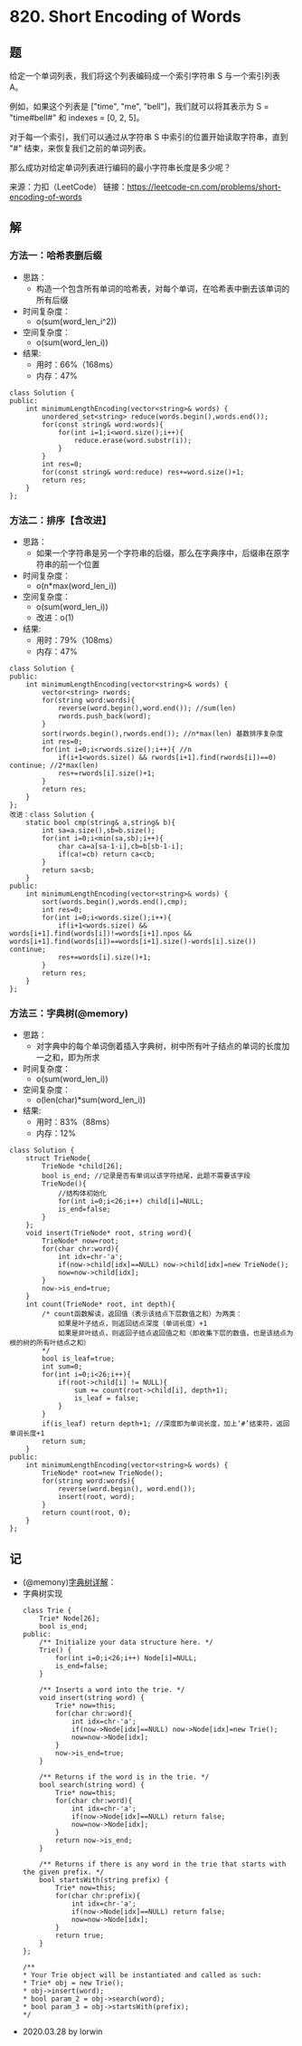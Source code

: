 # 820. Short Encoding of Words

## 题

给定一个单词列表，我们将这个列表编码成一个索引字符串 S 与一个索引列表 A。

例如，如果这个列表是 ["time", "me", "bell"]，我们就可以将其表示为 S = "time#bell#" 和 indexes = [0, 2, 5]。

对于每一个索引，我们可以通过从字符串 S 中索引的位置开始读取字符串，直到 "#" 结束，来恢复我们之前的单词列表。

那么成功对给定单词列表进行编码的最小字符串长度是多少呢？

来源：力扣（LeetCode）
链接：https://leetcode-cn.com/problems/short-encoding-of-words

## 解

### 方法一：哈希表删后缀
- 思路：
  - 构造一个包含所有单词的哈希表，对每个单词，在哈希表中删去该单词的所有后缀
- 时间复杂度：
  - o(sum(word_len_i^2))
- 空间复杂度：
  - o(sum(word_len_i))
- 结果:
  - 用时：66%（168ms）
  - 内存：47%
```
class Solution {
public:
    int minimumLengthEncoding(vector<string>& words) {
        unordered_set<string> reduce(words.begin(),words.end());
        for(const string& word:words){
            for(int i=1;i<word.size();i++){
                reduce.erase(word.substr(i));
            }
        }
        int res=0;
        for(const string& word:reduce) res+=word.size()+1;
        return res;
    }
};
```

### 方法二：排序【含改进】
- 思路：
  - 如果一个字符串是另一个字符串的后缀，那么在字典序中，后缀串在原字符串的前一个位置
- 时间复杂度：
  - o(n*max(word_len_i))
- 空间复杂度：
  - o(sum(word_len_i))
  - 改进：o(1)
- 结果:
  - 用时：79%（108ms）
  - 内存：47%
```
class Solution {
public:
    int minimumLengthEncoding(vector<string>& words) {
        vector<string> rwords;
        for(string word:words){
            reverse(word.begin(),word.end()); //sum(len)
            rwords.push_back(word);
        }
        sort(rwords.begin(),rwords.end()); //n*max(len) 基数排序复杂度
        int res=0;
        for(int i=0;i<rwords.size();i++){ //n
            if(i+1<words.size() && rwords[i+1].find(rwords[i])==0) continue; //2*max(len)
            res+=rwords[i].size()+1;
        }
        return res;
    }
};
改进：class Solution {
    static bool cmp(string& a,string& b){
        int sa=a.size(),sb=b.size();
        for(int i=0;i<min(sa,sb);i++){
            char ca=a[sa-1-i],cb=b[sb-1-i];
            if(ca!=cb) return ca<cb;
        }
        return sa<sb;
    }
public:
    int minimumLengthEncoding(vector<string>& words) {
        sort(words.begin(),words.end(),cmp);
        int res=0;
        for(int i=0;i<words.size();i++){
            if(i+1<words.size() && words[i+1].find(words[i])!=words[i+1].npos && words[i+1].find(words[i])==words[i+1].size()-words[i].size()) continue;
            res+=words[i].size()+1;
        }
        return res;
    }
};
```

### 方法三：字典树(@memory)
- 思路：
  - 对字典中的每个单词倒着插入字典树，树中所有叶子结点的单词的长度加一之和，即为所求
- 时间复杂度：
  - o(sum(word_len_i))
- 空间复杂度：
  - o(len(char)*sum(word_len_i))
- 结果:
  - 用时：83%（88ms）
  - 内存：12%
```
class Solution {
    struct TrieNode{
        TrieNode *child[26];
        bool is_end; //记录是否有单词以该字符结尾，此题不需要该字段
        TrieNode(){
            //结构体初始化
            for(int i=0;i<26;i++) child[i]=NULL;
            is_end=false;
        }
    };
    void insert(TrieNode* root, string word){
        TrieNode* now=root;
        for(char chr:word){
            int idx=chr-'a';
            if(now->child[idx]==NULL) now->child[idx]=new TrieNode();
            now=now->child[idx];
        }
        now->is_end=true;
    }
    int count(TrieNode* root, int depth){ 
        /* count函数解读，返回值（表示该结点下层数值之和）为两类：
            如果是叶子结点，则返回结点深度（单词长度）+1
            如果是非叶结点，则返回子结点返回值之和（即收集下层的数值，也是该结点为根的树的所有叶结点之和）
        */
        bool is_leaf=true;
        int sum=0;
        for(int i=0;i<26;i++){
            if(root->child[i] != NULL){
                sum += count(root->child[i], depth+1);
                is_leaf = false;
            }
        }
        if(is_leaf) return depth+1; //深度即为单词长度，加上‘#’结束符，返回 单词长度+1
        return sum;
    }
public:
    int minimumLengthEncoding(vector<string>& words) {
        TrieNode* root=new TrieNode();
        for(string word:words){
            reverse(word.begin(), word.end());
            insert(root, word);
        }
        return count(root, 0);
    }
};
```

## 记

- (@memony)[字典树详解](https://leetcode-cn.com/problems/short-encoding-of-words/solution/shou-si-zi-dian-shu-trie-shu-c-by-time-limit/)：
- 字典树实现
  ```
  class Trie {
      Trie* Node[26];
      bool is_end;
  public:
      /** Initialize your data structure here. */
      Trie() {
          for(int i=0;i<26;i++) Node[i]=NULL;
          is_end=false;
      }
      
      /** Inserts a word into the trie. */
      void insert(string word) {
          Trie* now=this;
          for(char chr:word){
              int idx=chr-'a';
              if(now->Node[idx]==NULL) now->Node[idx]=new Trie();
              now=now->Node[idx];
          }
          now->is_end=true;
      }
      
      /** Returns if the word is in the trie. */
      bool search(string word) {
          Trie* now=this;
          for(char chr:word){
              int idx=chr-'a';
              if(now->Node[idx]==NULL) return false;
              now=now->Node[idx];
          }
          return now->is_end;
      }
      
      /** Returns if there is any word in the trie that starts with the given prefix. */
      bool startsWith(string prefix) {
          Trie* now=this;
          for(char chr:prefix){
              int idx=chr-'a';
              if(now->Node[idx]==NULL) return false;
              now=now->Node[idx];
          }
          return true;
      }
  };

  /**
  * Your Trie object will be instantiated and called as such:
  * Trie* obj = new Trie();
  * obj->insert(word);
  * bool param_2 = obj->search(word);
  * bool param_3 = obj->startsWith(prefix);
  */
  ```
- 2020.03.28 by lorwin